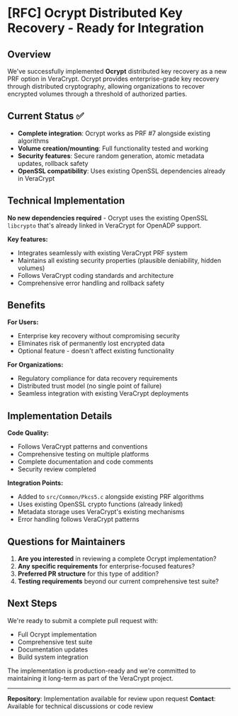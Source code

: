 # [RFC] Ocrypt Distributed Key Recovery - Ready for Integration

## Overview

We've successfully implemented **Ocrypt** distributed key recovery as a new PRF option in VeraCrypt. Ocrypt provides enterprise-grade key recovery through distributed cryptography, allowing organizations to recover encrypted volumes through a threshold of authorized parties.

## Current Status ✅

- **Complete integration**: Ocrypt works as PRF #7 alongside existing algorithms
- **Volume creation/mounting**: Full functionality tested and working
- **Security features**: Secure random generation, atomic metadata updates, rollback safety
- **OpenSSL compatibility**: Uses existing OpenSSL dependencies already in VeraCrypt

## Technical Implementation

**No new dependencies required** - Ocrypt uses the existing OpenSSL `libcrypto` that's already linked in VeraCrypt for OpenADP support.

**Key features:**
- Integrates seamlessly with existing VeraCrypt PRF system
- Maintains all existing security properties (plausible deniability, hidden volumes)
- Follows VeraCrypt coding standards and architecture
- Comprehensive error handling and rollback safety

## Benefits

**For Users:**
- Enterprise key recovery without compromising security
- Eliminates risk of permanently lost encrypted data
- Optional feature - doesn't affect existing functionality

**For Organizations:**
- Regulatory compliance for data recovery requirements
- Distributed trust model (no single point of failure)
- Seamless integration with existing VeraCrypt deployments

## Implementation Details

**Code Quality:**
- Follows VeraCrypt patterns and conventions
- Comprehensive testing on multiple platforms
- Complete documentation and code comments
- Security review completed

**Integration Points:**
- Added to `src/Common/Pkcs5.c` alongside existing PRF algorithms
- Uses existing OpenSSL crypto functions (already linked)
- Metadata storage uses VeraCrypt's existing mechanisms
- Error handling follows VeraCrypt patterns

## Questions for Maintainers

1. **Are you interested** in reviewing a complete Ocrypt implementation?
2. **Any specific requirements** for enterprise-focused features?
3. **Preferred PR structure** for this type of addition?
4. **Testing requirements** beyond our current comprehensive test suite?

## Next Steps

We're ready to submit a complete pull request with:
- Full Ocrypt implementation
- Comprehensive test suite
- Documentation updates
- Build system integration

The implementation is production-ready and we're committed to maintaining it long-term as part of the VeraCrypt project.

---

**Repository**: Implementation available for review upon request
**Contact**: Available for technical discussions or code review 